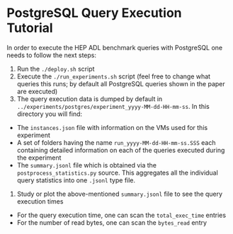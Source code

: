 # PostgreSQL Query Execution Tutorial

In order to execute the HEP ADL benchmark queries with PostgreSQL one needs to follow the next steps:

1. Run the `./deploy.sh` script
1. Execute the `./run_experiments.sh` script (feel free to change what queries this runs; by default all PostgreSQL queries shown in the paper are executed)
1. The query execution data is dumped by default in `../experiments/postgres/experiment_yyyy-MM-dd-HH-mm-ss`. In this directory you will find:
  * The `instances.json` file with information on the VMs used for this experiment
  * A set of folders having the name `run_yyyy-MM-dd-HH-mm-ss.SSS` each containing detailed information on each of the queries executed during the experiment 
  * The `summary.jsonl` file which is obtained via the `postprocess_statistics.py` source. This aggregates all the individual query statistics into one `.jsonl` type file. 
1. Study or plot the above-mentioned  `summary.jsonl` file to see the query execution times
  * For the query execution time, one can scan the `total_exec_time` entries
  * For the number of read bytes, one can scan the `bytes_read` entry 